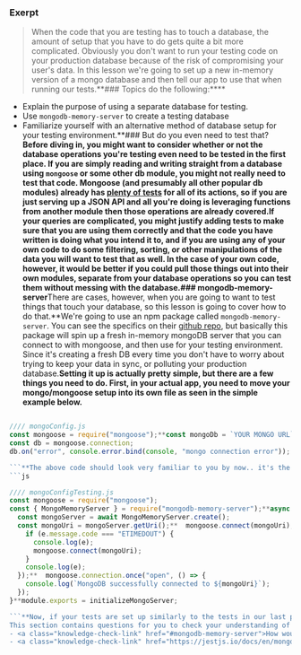 ### Exerpt
>When the code that you are testing has to touch a database, the amount of setup that you have to do gets quite a bit more complicated. Obviously you don't want to run your testing code on your production database because of the risk of compromising your user's data. In this lesson we're going to set up a new in-memory version of a mongo database and then tell our app to use that when running our tests.**###  Topics
  do the following:****
- Explain the purpose of using a separate database for testing.
- Use `mongodb-memory-server` to create a testing database
- Familiarize yourself with an alternative method of database setup for your testing environment.**### But do you even need to test that?**Before diving in, you might want to consider whether or not the database operations you're testing even need to be tested in the first place. If you are simply reading and writing straight from a database using `mongoose` or some other db module, you might not really need to test that code. Mongoose (and presumably all other popular db modules) already has [plenty of tests](https://github.com/Automattic/mongoose/tree/master/test) for all of its actions, so if you are just serving up a JSON API and all you're doing is leveraging functions from another module then those operations are already covered.**If your queries are complicated, you might justify adding tests to make sure that you are using them correctly and that the code you have written is doing what you intend it to, and if you are using any of your own code to do some filtering, sorting, or other manipulations of the data you will want to test that as well.  In the case of your own code, however, it would be better if you could pull those things out into their own modules, separate from your database operations so you can test them without messing with the database.**### mongodb-memory-server**There are cases, however, when you are going to want to test things that touch your database, so this lesson is going to cover how to do that.**We're going to use an npm package called `mongodb-memory-server`. You can see the specifics on their [github repo](https://github.com/nodkz/mongodb-memory-server), but basically this package will spin up a fresh in-memory mongoDB server that you can connect to with mongoose, and then use for your testing environment.  Since it's creating a fresh DB every time you don't have to worry about trying to keep your data in sync, or polluting your production database.**Setting it up is actually pretty simple, but there are a few things you need to do.  First, in your actual app, you need to move your mongo/mongoose setup into its own file as seen in the simple example below.**
```js

//// mongoConfig.js
const mongoose = require("mongoose");**const mongoDb = `YOUR MONGO URL`;**mongoose.connect(mongoDb, { useNewUrlParser: true });
const db = mongoose.connection;
db.on("error", console.error.bind(console, "mongo connection error"));

```**The above code should look very familiar to you by now.. it's the same setup code we've been using all along. The only difference is that we've moved it out to its own file so that in our test files we can use a _different_ config file that sets up mongodb-memory-server for us. All you have to do now is `require("./mongoConfig")` in your `app.js` file.**Next we need to create a separate config for our testing environment. The config file that you can find on the `mongodb-memory-server` repo README should work just fine. Below is a slightly edited version of it. Copy this to a new file called `mongoConfigTesting.js`**
```js

//// mongoConfigTesting.js 
const mongoose = require("mongoose");
const { MongoMemoryServer } = require("mongodb-memory-server");**async function initializeMongoServer() {
  const mongoServer = await MongoMemoryServer.create();
  const mongoUri = mongoServer.getUri();**  mongoose.connect(mongoUri);**  mongoose.connection.on("error", e => {
    if (e.message.code === "ETIMEDOUT") {
      console.log(e);
      mongoose.connect(mongoUri);
    }
    console.log(e);
  });**  mongoose.connection.once("open", () => {
    console.log(`MongoDB successfully connected to ${mongoUri}`);
  });
}**module.exports = initializeMongoServer;

```**Now, if your tests are set up similarly to the tests in our last project, you can simply call this function in your testing file, and then any operations that work on your mongo database will use this testing one instead of your real one.**### A couple of notes**Since you are starting your tests with a fresh database it will probably be useful for you to use a `beforeAll` function in your testing suite to add a couple of items to the database before running tests.**This is also not the only way to set up a testing environment! If you are using nconf, or command-line arguments or anything else to set up your development and production environments, you could easily add a `testing` environment that uses this `mongodb-memory-server`. The [Jest Docs](https://jestjs.io/docs/en/mongodb) demonstrate an alternative (but similar) setup to the simple one we have here. The common element here is that no matter how you accomplish it, our goal is to use this alternative DB when running our tests.**### Knowledge Check
This section contains questions for you to check your understanding of this lesson. If you're having trouble answering the questions below on your own, review the material above to find the answer.**- <a class="knowledge-check-link" href="#but-do-you-even-need-to-test-that">What is the purpose of using a separate database for testing?</a>
- <a class="knowledge-check-link" href="#mongodb-memory-server">How would you create and setup a testing database using the npm package `mongodb-memory-server`?</a>
- <a class="knowledge-check-link" href="https://jestjs.io/docs/en/mongodb">What is an alternative method of database setup for your testing environment?</a>

